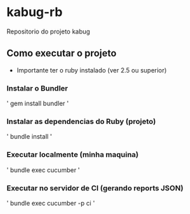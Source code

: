 # kabug-rb
Repositorio do projeto kabug

## Como executar o projeto

* Importante ter o ruby instalado (ver 2.5 ou superior)

### Instalar o Bundler
'
gem install bundler
'

### Instalar as dependencias do Ruby (projeto)
'
bundle install
'

### Executar localmente (minha maquina)
'
bundle exec cucumber
'

### Executar no servidor de CI (gerando reports JSON)
'
bundle exec cucumber -p ci
'
